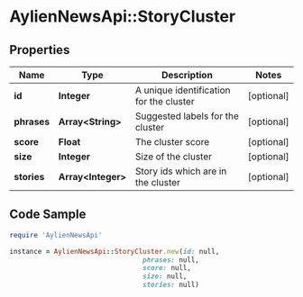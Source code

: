 # AylienNewsApi::StoryCluster

## Properties

Name | Type | Description | Notes
------------ | ------------- | ------------- | -------------
**id** | **Integer** | A unique identification for the cluster | [optional] 
**phrases** | **Array&lt;String&gt;** | Suggested labels for the cluster | [optional] 
**score** | **Float** | The cluster score | [optional] 
**size** | **Integer** | Size of the cluster | [optional] 
**stories** | **Array&lt;Integer&gt;** | Story ids which are in the cluster | [optional] 

## Code Sample

```ruby
require 'AylienNewsApi'

instance = AylienNewsApi::StoryCluster.new(id: null,
                                 phrases: null,
                                 score: null,
                                 size: null,
                                 stories: null)
```


